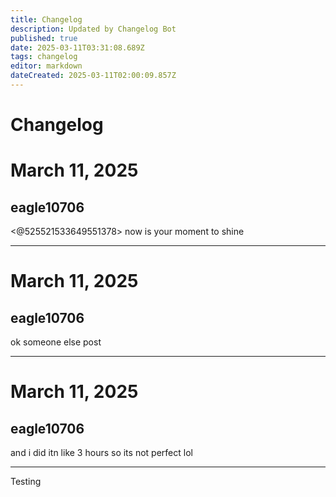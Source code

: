 ```yaml
---
title: Changelog
description: Updated by Changelog Bot
published: true
date: 2025-03-11T03:31:08.689Z
tags: changelog
editor: markdown
dateCreated: 2025-03-11T02:00:09.857Z
---
```


# Changelog

# March 11, 2025
## eagle10706

<@525521533649551378>  now is your moment to shine

---

# March 11, 2025
## eagle10706

ok someone else post

---

# March 11, 2025
## eagle10706

and i did itn like 3 hours so its not perfect lol

---

Testing
